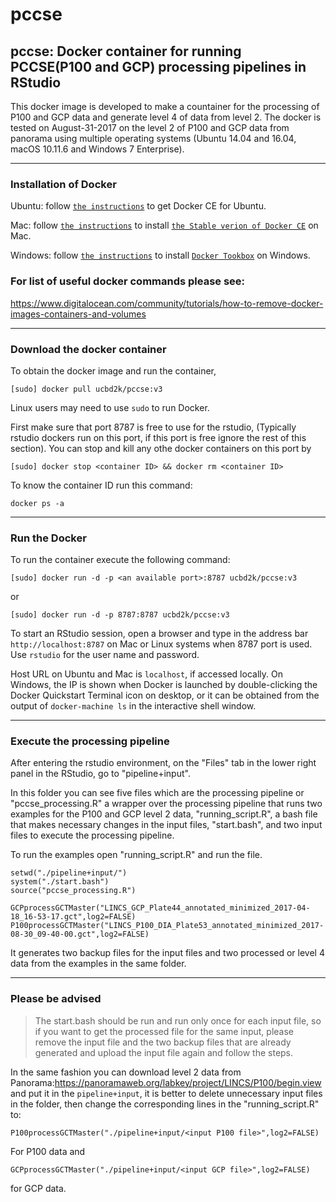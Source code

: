 # pccse

## pccse: Docker container for running PCCSE(P100 and GCP) processing pipelines in RStudio

This docker image is developed to make a countainer for the processing of P100 and GCP data and generate level 4 of data from level 2. The docker is tested on August-31-2017 on the level 2 of P100 and GCP data from panorama using multiple operating systems (Ubuntu 14.04 and 16.04, macOS 10.11.6 and Windows 7 Enterprise).


---
### Installation of Docker

Ubuntu: follow [`the instructions`](https://docs.docker.com/engine/installation/linux/docker-ce/ubuntu/) to get Docker CE for Ubuntu.


Mac: follow [`the instructions`](https://store.docker.com/editions/community/docker-ce-desktop-mac) to install [`the Stable verion of Docker CE`](https://download.docker.com/mac/stable/Docker.dmg) on Mac.

Windows: follow [`the instructions`](https://docs.docker.com/toolbox/toolbox_install_windows/) to install [`Docker Tookbox`](https://download.docker.com/win/stable/DockerToolbox.exe) on Windows.

### For list of useful docker commands please see:
https://www.digitalocean.com/community/tutorials/how-to-remove-docker-images-containers-and-volumes

---
### Download the docker container
To obtain the docker image and run the container,
```
[sudo] docker pull ucbd2k/pccse:v3
```
Linux users may need to use `sudo` to run Docker.

First make sure that port 8787 is free to use for the rstudio, (Typically rstudio dockers run on this port, if this port is free ignore the rest of this section). You can stop and kill any othe docker containers on this port by

```
[sudo] docker stop <container ID> && docker rm <container ID>
```
To know the container ID run this command:
```
docker ps -a
```
---
### Run the Docker

To run the container execute the following command:

```
[sudo] docker run -d -p <an available port>:8787 ucbd2k/pccse:v3
```
or

```
[sudo] docker run -d -p 8787:8787 ucbd2k/pccse:v3
```

To start an RStudio session, open a browser and type in the address bar `http://localhost:8787` on Mac or Linux systems when 8787 port is used. Use `rstudio` for the user name and password.

Host URL on Ubuntu and Mac is `localhost`, if accessed locally. On Windows, the IP is shown when Docker is launched by double-clicking the Docker Quickstart Terminal icon on desktop, or it can be obtained from the output of `docker-machine ls` in the interactive shell window.

---
### Execute the processing pipeline

After entering the rstudio environment, on the "Files" tab in the lower right panel in the RStudio, go to "pipeline+input".

In this folder you can see five files which are the processing pipeline or "pccse_processing.R" a wrapper over the processing pipeline that runs two examples for the P100 and GCP level 2 data, "running_script.R", a bash file that makes necessary changes in the input files, "start.bash", and two input files to execute the processing pipeline.

To run the examples open "running_script.R" and run the file. 
```
setwd("./pipeline+input/")
system("./start.bash")
source("pccse_processing.R")

GCPprocessGCTMaster("LINCS_GCP_Plate44_annotated_minimized_2017-04-18_16-53-17.gct",log2=FALSE)
P100processGCTMaster("LINCS_P100_DIA_Plate53_annotated_minimized_2017-08-30_09-40-00.gct",log2=FALSE)

```
It generates two backup files for the input files and two processed or level 4 data from the examples in the same folder. 

---
### Please be advised
> The start.bash should be run and run only once for each input file, so if you want to get the processed file for the same input, please remove the input file and the two backup files that are already generated and upload the input file again and follow the steps.

In the same fashion you can download level 2 data from Panorama:https://panoramaweb.org/labkey/project/LINCS/P100/begin.view and put it in the `pipeline+input`, it is better to delete unnecessary input files in the folder, then change the corresponding lines in the "running_script.R" to: 
```
P100processGCTMaster("./pipeline+input/<input P100 file>",log2=FALSE)
```
For P100 data and
```
GCPprocessGCTMaster("./pipeline+input/<input GCP file>",log2=FALSE)
```
for GCP data.


